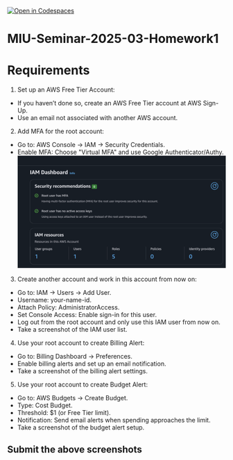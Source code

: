 [![Open in Codespaces](https://classroom.github.com/assets/launch-codespace-2972f46106e565e64193e422d61a12cf1da4916b45550586e14ef0a7c637dd04.svg)](https://classroom.github.com/open-in-codespaces?assignment_repo_id=18840358)

# MIU-Seminar-2025-03-Homework1

# Requirements

1. Set up an AWS Free Tier Account:

- If you haven’t done so, create an AWS Free Tier account at AWS Sign-Up.
- Use an email not associated with another AWS account.

2. Add MFA for the root account:

- Go to: AWS Console → IAM → Security Credentials.
- Enable MFA: Choose "Virtual MFA" and use Google Authenticator/Authy.
  ![mfa](./docs/mfa.png)

3. Create another account and work in this account from now on:

- Go to: IAM → Users → Add User.
- Username: your-name-id.
- Attach Policy: AdministratorAccess.
- Set Console Access: Enable sign-in for this user.
- Log out from the root account and only use this IAM user from now on.
- Take a screenshot of the IAM user list.

4. Use your root account to create Billing Alert:

- Go to: Billing Dashboard → Preferences.
- Enable billing alerts and set up an email notification.
- Take a screenshot of the billing alert settings.

5. Use your root account to create Budget Alert:

- Go to: AWS Budgets → Create Budget.
- Type: Cost Budget.
- Threshold: $1 (or Free Tier limit).
- Notification: Send email alerts when spending approaches the limit.
- Take a screenshot of the budget alert setup.

## Submit the above screenshots
